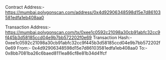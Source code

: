 Contract Address:-
  https://mumbai.polygonscan.com/address/0x4d92906348598d15e7d86103581edfa1eb408aa0
  
Transaction Address:-
  https://mumbai.polygonscan.com/tx/0xee1c0592c21098a30cb91abfc32cc9f445b3d58185ccd04e9b7bb572202f0e69
Transaction Hash:-
  0xee1c0592c21098a30cb91abfc32cc9f445b3d58185ccd04e9b7bb572202f0e69
From:-
  0x4d92906348598d15e7d86103581edfa1eb408aa0
To:-
  0x8bb7081ba26c6baed8111ea86cf8e81b34d41fcf
